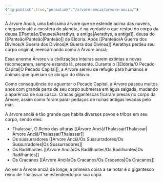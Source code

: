 ```yaml
---
{"dg-publish":true,"permalink":"/arvore-ancia/arvore-ancia/"}
---
```




Á árvore Anciã, uma belíssima árvore que se estende acima das nuvens, chegando até a exosfera do planeta, é na verdade o que restou do corpo da deusa [[Panteão/Deuses/Aerathys, a antiga\|Aerathys, a antiga]].  deusa do [[Panteão/Panteão\|Panteão]] de Eldoria. Após [[Panteão/A Guerra dos Divinos/A Guerra dos Divinos\|A Guerra dos Divinos]] Aerathys perdeu seu corpo original, reencarnando como a  Árvore anciã;

Essa enorme Árvore viu civilizações inteiras serem extintas e novas recomeçarem, sempre estando lá, presente. Durante o [[Eldoria/O Pecado Capital\|O Pecado Capital]], a Árvore serviu de refugio para humanos e animais que queriam se abrigar do dilúvio. 

Como consequência de aguentar o Pecado Capital, a Árvore passou muitos anos com grande parte de seu corpo submersa em água salgada, mudando a aparência de sua casca. Cracas gigantescas ficaram presas no corpo da Árvore, assim como 
foram parar pedaços de ruínas antigas levadas pelo mar.

A árvore anciã é tão grande que habita diversos povos e tribos em seu corpo, sendo eles:

- Thalassar, O Reino das alturas [[Árvore Anciã/Thalassar/Thalassar\|Árvore Anciã/Thalassar/Thalassar]]
- Os sussurradores [[Árvore Anciã/Os Sussurradores/Os Sussurradores\|Os Sussurradores]]
- Os Radilhantes [[Árvore Anciã/Os Radilhantes/Os Radilhantes\|Os Radilhantes]]
- Os Cracanos [[Árvore Anciã/Os Cracanos/Os Cracanos\|Os Cracanos]]

Ao ver a Árvore anciã de longe, a primeira coisa a se notar é o gigantesco reino de Thalassar se estendendo por sua copa. 
